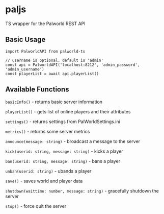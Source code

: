 # paljs

TS wrapper for the Palworld REST API

## Basic Usage
```
import PalworldAPI from palworld-ts

// username is optional, default is 'admin'
const api = PalworldAPI('localhost:8212', 'admin_password', 'admin_username')
const playerList = await api.playerList()
```

## Available Functions
`basicInfo()` - returns basic server information

`playerList()` - gets list of online players and their attributes

`settings()` - returns settings from PalWorldSettings.ini

`metrics()` - returns some server metrics

`announce(message: string)` - broadcast a message to the server

`kick(userid: string, message: string)` - kicks a player

`ban(userid: string, message: string)` - bans a player

`unban(userid: string)` - ubands a player

`save()` - saves world and player data

`shutdown(waittime: number, message: string)` - gracefully shutdown the server

`stop()` - force quit the server
